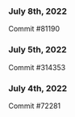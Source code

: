 ### July 8th, 2022

Commit #81190

### July 5th, 2022

Commit #314353


### July 4th, 2022

Commit #72281
